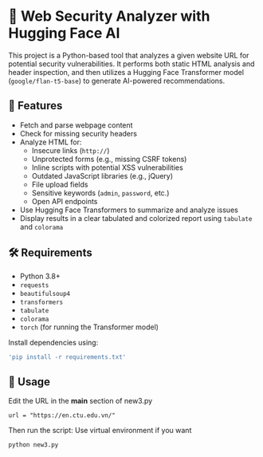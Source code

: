 # 🔐 Web Security Analyzer with Hugging Face AI

This project is a Python-based tool that analyzes a given website URL for potential security vulnerabilities. It performs both static HTML analysis and header inspection, and then utilizes a Hugging Face Transformer model (`google/flan-t5-base`) to generate AI-powered recommendations.

## 🚀 Features

- Fetch and parse webpage content
- Check for missing security headers
- Analyze HTML for:
  - Insecure links (`http://`)
  - Unprotected forms (e.g., missing CSRF tokens)
  - Inline scripts with potential XSS vulnerabilities
  - Outdated JavaScript libraries (e.g., jQuery)
  - File upload fields
  - Sensitive keywords (`admin`, `password`, etc.)
  - Open API endpoints
- Use Hugging Face Transformers to summarize and analyze issues
- Display results in a clear tabulated and colorized report using `tabulate` and `colorama`

## 🛠️ Requirements

- Python 3.8+
- `requests`
- `beautifulsoup4`
- `transformers`
- `tabulate`
- `colorama`
- `torch` (for running the Transformer model)

Install dependencies using:

```bash
'pip install -r requirements.txt'
```

## 🧪 Usage
Edit the URL in the __main__ section of new3.py

`url = "https://en.ctu.edu.vn/"`

Then run the script: Use virtual environment if you want

```bash
python new3.py
```
